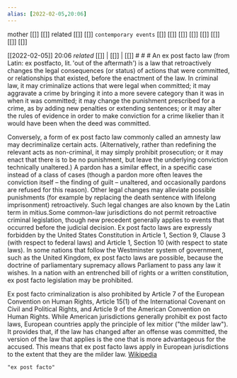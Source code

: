 ```yaml
---
alias: [2022-02-05,20:06]
---
```

 mother [[]] [[]]
 related [[]] [[]]
 `contemporary events` [[]] [[]] [[]] [[]] [[]] [[]] [[]] [[]]

[[2022-02-05]] 20:06 _related_ [[]] | [[]] | [[]] # # #
An ex post facto law (from Latin: ex postfacto, lit. 'out of the aftermath') is a law that retroactively changes the legal consequences (or status) of actions that were committed, or relationships that existed, before the enactment of the law. In criminal law, it may criminalize actions that were legal when committed; it may aggravate a crime by bringing it into a more severe category than it was in when it was committed; it may change the punishment prescribed for a crime, as by adding new penalties or extending sentences; or it may alter the rules of evidence in order to make conviction for a crime likelier than it would have been when the deed was committed.

Conversely, a form of ex post facto law commonly called an amnesty law may decriminalize certain acts. (Alternatively, rather than redefining the relevant acts as non-criminal, it may simply prohibit prosecution; or it may enact that there is to be no punishment, but leave the underlying conviction technically unaltered.) A pardon has a similar effect, in a specific case instead of a class of cases (though a pardon more often leaves the conviction itself – the finding of guilt – unaltered, and occasionally pardons are refused for this reason). Other legal changes may alleviate possible punishments (for example by replacing the death sentence with lifelong imprisonment) retroactively. Such legal changes are also known by the Latin term in mitius.Some common-law jurisdictions do not permit retroactive criminal legislation, though new precedent generally applies to events that occurred before the judicial decision. Ex post facto laws are expressly forbidden by the United States Constitution in Article 1, Section 9, Clause 3 (with respect to federal laws) and Article 1, Section 10 (with respect to state laws). In some nations that follow the Westminster system of government, such as the United Kingdom, ex post facto laws are possible, because the doctrine of parliamentary supremacy allows Parliament to pass any law it wishes. In a nation with an entrenched bill of rights or a written constitution, ex post facto legislation may be prohibited.

Ex post facto criminalization is also prohibited by Article 7 of the European Convention on Human Rights, Article 15(1) of the International Covenant on Civil and Political Rights, and Article 9 of the American Convention on Human Rights. While American jurisdictions generally prohibit ex post facto laws, European countries apply the principle of lex mitior ("the milder law"). It provides that, if the law has changed after an offense was committed, the version of the law that applies is the one that is more advantageous for the accused. This means that ex post facto laws apply in European jurisdictions to the extent that they are the milder law.
[Wikipedia](https://en.wikipedia.org/wiki/Ex%20post%20facto%20law)
```query
"ex post facto"
```